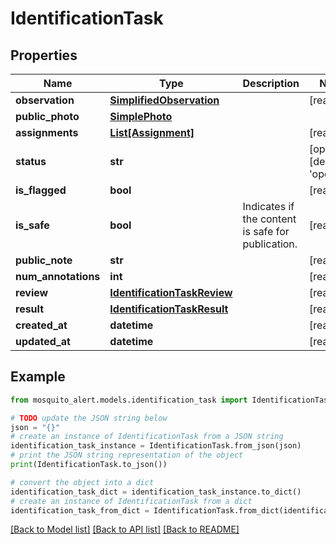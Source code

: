 # IdentificationTask


## Properties

Name | Type | Description | Notes
------------ | ------------- | ------------- | -------------
**observation** | [**SimplifiedObservation**](SimplifiedObservation.md) |  | [readonly] 
**public_photo** | [**SimplePhoto**](SimplePhoto.md) |  | 
**assignments** | [**List[Assignment]**](Assignment.md) |  | [readonly] 
**status** | **str** |  | [optional] [default to 'open']
**is_flagged** | **bool** |  | [readonly] 
**is_safe** | **bool** | Indicates if the content is safe for publication. | [readonly] 
**public_note** | **str** |  | [readonly] 
**num_annotations** | **int** |  | [readonly] 
**review** | [**IdentificationTaskReview**](IdentificationTaskReview.md) |  | [readonly] 
**result** | [**IdentificationTaskResult**](IdentificationTaskResult.md) |  | [readonly] 
**created_at** | **datetime** |  | [readonly] 
**updated_at** | **datetime** |  | [readonly] 

## Example

```python
from mosquito_alert.models.identification_task import IdentificationTask

# TODO update the JSON string below
json = "{}"
# create an instance of IdentificationTask from a JSON string
identification_task_instance = IdentificationTask.from_json(json)
# print the JSON string representation of the object
print(IdentificationTask.to_json())

# convert the object into a dict
identification_task_dict = identification_task_instance.to_dict()
# create an instance of IdentificationTask from a dict
identification_task_from_dict = IdentificationTask.from_dict(identification_task_dict)
```
[[Back to Model list]](../README.md#documentation-for-models) [[Back to API list]](../README.md#documentation-for-api-endpoints) [[Back to README]](../README.md)


